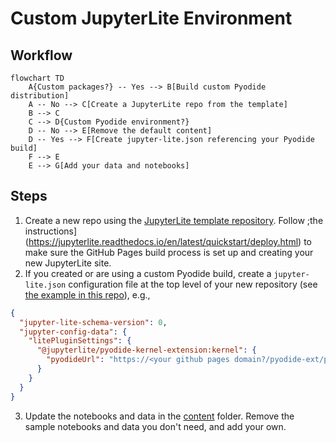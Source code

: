 # Custom JupyterLite Environment

## Workflow

```mermaid
flowchart TD
    A{Custom packages?} -- Yes --> B[Build custom Pyodide distribution]
    A -- No --> C[Create a JupyterLite repo from the template]
    B --> C
    C --> D{Custom Pyodide environment?}
    D -- No --> E[Remove the default content]
    D -- Yes --> F[Create jupyter-lite.json referencing your Pyodide build]
    F --> E
    E --> G[Add your data and notebooks]
```

## Steps

1. Create a new repo using the [JupyterLite template repository](https://github.com/jupyterlite/demo). Follow ;the instructions](https://jupyterlite.readthedocs.io/en/latest/quickstart/deploy.html) to make sure the GitHub Pages build process is set up and creating your new JupyterLite site.
2. If you created or are using a custom Pyodide build, create a `jupyter-lite.json` configuration file at the top level of your new repository (see [the example in this repo](jupyter-lite.json)), e.g.,
```json
{
  "jupyter-lite-schema-version": 0,
  "jupyter-config-data": {
    "litePluginSettings": {
      "@jupyterlite/pyodide-kernel-extension:kernel": {
        "pyodideUrl": "https://<your github pages domain?/pyodide-ext/pyodide.js"
      }
    }
  }
}
```
3. Update the notebooks and data in the [content](./content/) folder. Remove the sample notebooks and data you don't need, and add your own.
